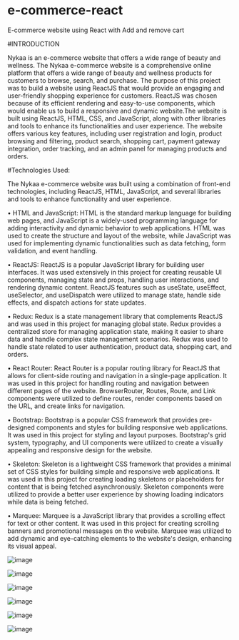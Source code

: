 # e-commerce-react

E-commerce website using React with Add and remove cart 

#INTRODUCTION

Nykaa is an e-commerce website that offers a wide range of beauty and wellness. The Nykaa e-commerce website is a comprehensive online platform that offers a wide range of beauty and wellness products for customers to browse, search, and purchase.  The purpose of this project was to build a website using ReactJS that would provide an engaging and user-friendly shopping experience for customers. ReactJS was chosen because of its efficient rendering and easy-to-use components, which would enable us to build a responsive and dynamic website.The website is built using ReactJS, HTML, CSS, and JavaScript, along with other libraries and tools to enhance its functionalities and user experience. The website offers various key features, including user registration and login, product browsing and filtering, product search, shopping cart, payment gateway integration, order tracking, and an admin panel for managing products and orders.


#Technologies Used:

The Nykaa e-commerce website was built using a combination of front-end technologies, including ReactJS, HTML, JavaScript, and several libraries and tools to enhance functionality and user experience.

•	HTML and JavaScript: HTML is the standard markup language for building web pages, and JavaScript is a widely-used programming language for adding interactivity and dynamic behavior to web applications. HTML was used to create the structure and layout of the website, while JavaScript was used for implementing dynamic functionalities such as data fetching, form validation, and event handling.

•	ReactJS: ReactJS is a popular JavaScript library for building user interfaces. It was used extensively in this project for creating reusable UI components, managing state and props, handling user interactions, and rendering dynamic content. ReactJS features such as useState, useEffect, useSelector, and useDispatch were utilized to manage state, handle side effects, and dispatch actions for state updates.

•	Redux: Redux is a state management library that complements ReactJS and was used in this project for managing global state. Redux provides a centralized store for managing application state, making it easier to share data and handle complex state management scenarios. Redux was used to handle state related to user authentication, product data, shopping cart, and orders.

•	React Router: React Router is a popular routing library for ReactJS that allows for client-side routing and navigation in a single-page application. It was used in this project for handling routing and navigation between different pages of the website. BrowserRouter, Routes, Route, and Link components were utilized to define routes, render components based on the URL, and create links for navigation.

•	Bootstrap: Bootstrap is a popular CSS framework that provides pre-designed components and styles for building responsive web applications. It was used in this project for styling and layout purposes. Bootstrap's grid system, typography, and UI components were utilized to create a visually appealing and responsive design for the website.

•	Skeleton: Skeleton is a lightweight CSS framework that provides a minimal set of CSS styles for building simple and responsive web applications. It was used in this project for creating loading skeletons or placeholders for content that is being fetched asynchronously. Skeleton components were utilized to provide a better user experience by showing loading indicators while data is being fetched.

•	Marquee: Marquee is a JavaScript library that provides a scrolling effect for text or other content. It was used in this project for creating scrolling banners and promotional messages on the website. Marquee was utilized to add dynamic and eye-catching elements to the website's design, enhancing its visual appeal.




![image](https://user-images.githubusercontent.com/103017387/234261903-b04f7cdc-c57e-49c1-882a-7f14e59482ea.png)

![image](https://user-images.githubusercontent.com/103017387/234261920-03c9891e-a9b6-4a23-a2d4-c3b0d108e6c3.png)

![image](https://user-images.githubusercontent.com/103017387/234261953-d71f5acc-b16a-4db6-a2e6-43775158d245.png)

![image](https://user-images.githubusercontent.com/103017387/234261936-907e9a80-b58c-4fed-80d1-b1994b520e1b.png)

![image](https://user-images.githubusercontent.com/103017387/234261964-c16dfd95-2f5f-45e4-aabb-84eac6c72af6.png)

![image](https://user-images.githubusercontent.com/103017387/234261980-0c610a5b-7ac9-42f0-bde8-844dc92da6f8.png)
